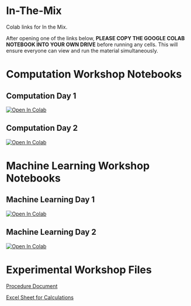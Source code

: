 # In-The-Mix
Colab links for In the Mix. 

After opening one of the links below, **PLEASE COPY THE GOOGLE COLAB NOTEBOOK INTO YOUR OWN DRIVE** before running any cells. 
This will ensure everyone can view and run the material simultaneously. 


# Computation Workshop Notebooks

## Computation Day 1
[![Open In Colab](https://colab.research.google.com/assets/colab-badge.svg)](https://colab.research.google.com/drive/1lytqOK-NuBkR5NTbGYpFH-ZSS4ae1df6?usp=sharing)

## Computation Day 2
[![Open In Colab](https://colab.research.google.com/assets/colab-badge.svg)](https://colab.research.google.com/drive/1DNximAVhEq8Np2AOB5OT0yzH69ro4NGw?usp=sharing)


# Machine Learning Workshop Notebooks

## Machine Learning Day 1
[![Open In Colab](https://colab.research.google.com/assets/colab-badge.svg)](https://colab.research.google.com/drive/1tZTNNsVTxZWnbTLDKm1fykz59btATTez?usp=sharing)

## Machine Learning Day 2
[![Open In Colab](https://colab.research.google.com/assets/colab-badge.svg)](https://colab.research.google.com/drive/1Kdp-7Vf-FeT0qyUNbbMZVqlbCb_VelYA?usp=sharing)

# Experimental Workshop Files

[Procedure Document](https://github.com/D3TaLES/In-The-Mix/blob/f6796c52241b7f1562dd0f39adac43b85af479d4/In-the-Mix-experimental-v1.docx)

[Excel Sheet for Calculations](https://github.com/D3TaLES/In-The-Mix/blob/f6796c52241b7f1562dd0f39adac43b85af479d4/In-the-Mix-experimental-Excel.xlsx)
